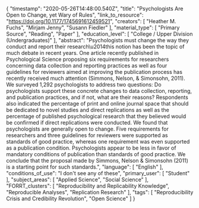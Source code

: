 {
    "timestamp": "2020-05-26T14:48:00.540Z",
    "title": "Psychologists Are Open to Change, yet Wary of Rules",
    "link_to_resource": "https://doi.org/10.1177/1745691612459521",
    "creators": [
        "Heather M. Fuchs",
        "Mirjam Jenny",
        "Susann Fiedler"
    ],
    "material_type": [
        "Primary Source",
        "Reading",
        "Paper"
    ],
    "education_level": [
        "College / Upper Division (Undergraduates)"
    ],
    "abstract": "Psychologists must change the way they conduct and report their research\u2014this notion has been the topic of much debate in recent years. One article recently published in Psychological Science proposing six requirements for researchers concerning data collection and reporting practices as well as four guidelines for reviewers aimed at improving the publication process has recently received much attention (Simmons, Nelson, & Simonsohn, 2011). We surveyed 1,292 psychologists to address two questions: Do psychologists support these concrete changes to data collection, reporting, and publication practices, and if not, what are their reasons? Respondents also indicated the percentage of print and online journal space that should be dedicated to novel studies and direct replications as well as the percentage of published psychological research that they believed would be confirmed if direct replications were conducted. We found that psychologists are generally open to change. Five requirements for researchers and three guidelines for reviewers were supported as standards of good practice, whereas one requirement was even supported as a publication condition. Psychologists appear to be less in favor of mandatory conditions of publication than standards of good practice. We conclude that the proposal made by Simmons, Nelson & Simonsohn (2011) is a starting point for such standards.",
    "language": [
        "English"
    ],
    "conditions_of_use": "I don't see any of these",
    "primary_user": [
        "Student"
    ],
    "subject_areas": [
        "Applied Science",
        "Social Science"
    ],
    "FORRT_clusters": [
        "Reproducibility and Replicability Knowledge",
        "Reproducible Analyses",
        "Replication Research"
    ],
    "tags": [
        "Reproducibility Crisis and Credibility Revolution",
        "Open Science"
    ]
}
